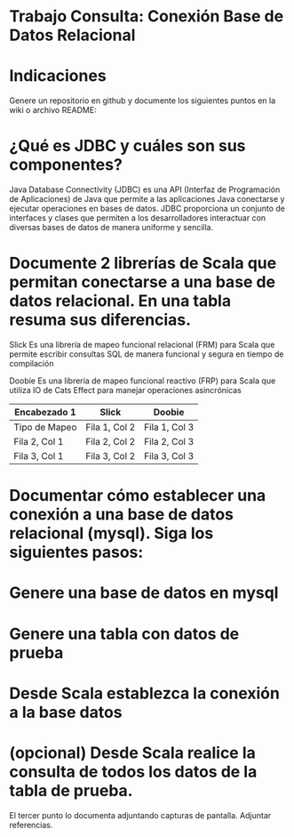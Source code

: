 # Trabajo Consulta: Conexión Base de Datos Relacional
# Indicaciones
Genere un repositorio en github y documente los siguientes puntos en la wiki o archivo README:

# ¿Qué es JDBC y cuáles son sus componentes?

Java Database Connectivity (JDBC) es una API (Interfaz de Programación de Aplicaciones) de Java que permite a las aplicaciones Java conectarse y ejecutar operaciones en bases de datos. JDBC proporciona un conjunto de interfaces y clases que permiten a los desarrolladores interactuar con diversas bases de datos de manera uniforme y sencilla.
# Documente 2 librerías de Scala que permitan conectarse a una base de datos relacional. En una tabla resuma sus diferencias.

Slick
Es una librería de mapeo funcional relacional (FRM) para Scala que permite escribir consultas SQL de manera funcional y segura en tiempo de compilación

Doobie
Es una librería de mapeo funcional reactivo (FRP) para Scala que utiliza IO de Cats Effect para manejar operaciones asincrónicas

| Encabezado 1 | Slick | Doobie |
|--------------|--------------|--------------|
| Tipo de Mapeo| Fila 1, Col 2| Fila 1, Col 3|
| Fila 2, Col 1| Fila 2, Col 2| Fila 2, Col 3|
| Fila 3, Col 1| Fila 3, Col 2| Fila 3, Col 3|

# Documentar cómo establecer una conexión a una base de datos relacional (mysql). Siga los siguientes pasos:
# Genere una base de datos en mysql
# Genere una tabla con datos de prueba
# Desde Scala establezca la conexión a la base datos
# (opcional) Desde Scala realice la consulta de todos los datos de la tabla de prueba. 

El tercer punto lo documenta adjuntando capturas de pantalla. Adjuntar referencias.
